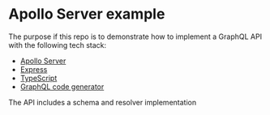 

# Apollo Server example

The purpose if this repo is to demonstrate how to implement a GraphQL API with the following tech stack:

- [Apollo Server](https://www.apollographql.com/docs/apollo-server/)
- [Express](https://expressjs.com/)
- [TypeScript](https://www.typescriptlang.org/)
- [GraphQL code generator](https://graphql-code-generator.com/)

The API includes a schema and resolver implementation 


